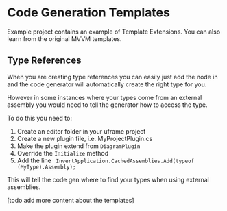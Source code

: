 # Code Generation Templates

 Example project contains an example of Template Extensions. You can also learn from the original MVVM templates.

## Type References

When you are creating type references you can easily just add the node in and the code generator will automatically create the right type for you.

However in some instances where your types come from an external assembly you would need to tell the generator how to access the type.

To do this you need to:

1) Create an editor folder in your uframe project
2) Create a new plugin file, i.e. MyProjectPlugin.cs
3) Make the plugin extend from `DiagramPlugin`
4) Override the `Initialize` method
5) Add the line ` InvertApplication.CachedAssemblies.Add(typeof (MyType).Assembly);`

This will tell the code gen where to find your types when using external assemblies.

[todo add more content about the templates]
